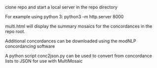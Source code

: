 clone repo and start a local server in the repo directory

For example using python 3:
python3 -m http.server 8000

multi.html will display the summary mosaics for the concordances in the repo root.

Additional concordances can be downloaded using the modNLP concordancing software

A python script conc2json.py can be used to convert from concordance lists to JSON for use with MultiMosaic

